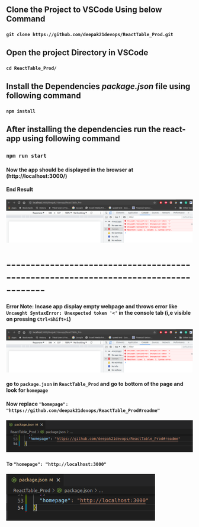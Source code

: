 ## Clone the Project to VSCode Using below Command

#### `git clone https://github.com/deepak21devops/ReactTable_Prod.git`

## Open the project Directory in VSCode

#### `cd ReactTable_Prod/`

## Install the Dependencies *package.json* file using following command
#### `npm install`

## After installing the dependencies run the react-app using following command

### `npm run start`

#### Now the app should be displayed in the browser at (http://localhost:3000/)

#### End Result

![Error Message](https://github.com/deepak21devops/ReactTable_Prod/blob/main/Error_1.png)





# ------------------------------------------------------------------------------------


#### Error Note: Incase app display empty webpage and throws error like `Uncaught SyntaxError: Unexpected token '<'` in the console tab (i,e visible on pressing `Ctrl+Shift+i`)  

![Error Message](https://github.com/deepak21devops/ReactTable_Prod/blob/main/Error_1.png)


#### go to `package.json` in `ReactTable_Prod` and go to bottom of the page and look for `homepage`

#### Now replace  `"homepage": "https://github.com/deepak21devops/ReactTable_Prod#readme"`

![Before Error](https://github.com/deepak21devops/ReactTable_Prod/blob/main/before.png)

#### To `"homepage": "http://localhost:3000"`
![After Error](https://github.com/deepak21devops/ReactTable_Prod/blob/main/After.png)





